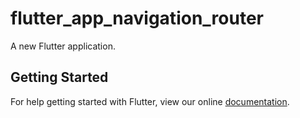 # flutter_app_navigation_router

A new Flutter application.

## Getting Started

For help getting started with Flutter, view our online
[documentation](https://flutter.io/).
